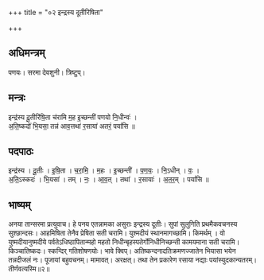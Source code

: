 +++
title = "०२ इन्द्रस्य दूतीरिषिता"

+++
## अधिमन्त्रम्
पणयः। सरमा देवशुनी। त्रिष्टुप्।

## मन्त्रः
इन्द्र॑स्य दू॒तीरि॑षि॒ता च॑रामि म॒ह इ॒च्छन्ती॑ पणयो नि॒धीन्वः॑ ।  
अ॒ति॒ष्कदो॑ भि॒यसा॒ तन्न॑ आव॒त्तथा॑ र॒साया॑ अतरं॒ पयां॑सि ॥

## पदपाठः
इन्द्र॑स्य । दू॒तीः । इ॒षि॒ता । च॒रा॒मि॒ । म॒हः । इ॒च्छन्ती॑ । प॒ण॒यः॒ । नि॒ऽधीन् । वः॒ ।  
अ॒ति॒ऽस्कदः॑ । भि॒यसा॑ । तम् । नः॒ । आ॒व॒त् । तथा॑ । र॒सायाः॑ । अ॒त॒र॒म् । पयां॑सि ॥

## भाष्यम्
अनया तान्सरमा प्रत्युवाच। हे पनय एतन्नामका असुराः इन्द्रस्य दूतीः। सुपां सुलुगिति प्रथमैकवचनस्य सुश्छान्दसः। आहमिषिता तेनैव प्रेषिता सती चरामि। युश्मदीयं स्थानमागच्छामि। किमर्थम् । वो युष्मदीयानुष्मदीये पर्वतेऽधिष्ठापितान्महो महतो निधीन्बृहस्पतेर्गोनिधीनिच्छन्ती कामयमाना सती चरामि। किञ्चातिष्कदः। स्कन्दिर् गतिशोषणयोः। भावे क्विप्। अतिष्कन्दनादतिक्रमणज्जातेन भियासा भयेन तन्नदीजलं नः। पूजायां बहुवचनम्। मामावत्। अरक्षत्। तथा तेन प्रकारेण रसाया नद्याः पयांस्युदकान्यतरम्। तीर्णवत्यस्मि॥२॥